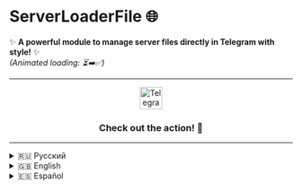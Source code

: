 # ServerLoaderFile 🌐

✨ **A powerful module to manage server files directly in Telegram with style!** ✨  
*(Animated loading: ⏳➡️✅)*

---

<div align="center">
  <img src="https://raw.githubusercontent.com/maurodesouza/profile-readme-generator/master/src/assets/icons/social/telegram/default.svg" width="40" height="40" alt="Telegram" />
  <h3>Check out the action! 🚀</h3>
</div>

---

<details>
<summary>🇷🇺 Русский</summary>

## 🌟 Описание
ServerLoaderFile v1.5 — модуль для управления файлами на сервере через Telegram. Загружайте, сохраняйте и удаляйте файлы до 4 ГБ с Telegram Premium, до 2 ГБ без него! 🎉

## 🚀 Установка
```bash
.dlm https://raw.githubusercontent.com/apcecoc/ServerLoaderFile/main/serverloaderfile.py
```

## 🛠 Команды
| Команда         | Описание                              |
|-----------------|---------------------------------------|
| `.sfile <путь>` | Открывает файловый менеджер для директории. |
| `.svf <путь>`   | Сохраняет файл из ответа в указанную директорию. |

## 🎨 Особенности
- 📤 Поддержка загрузки файлов до 4 ГБ (Premium) / 2 ГБ (без Premium).
- 🗂️ Удобное управление директориями и файлами.

## 👨‍💻 Разработчик
- [<img src="https://raw.githubusercontent.com/maurodesouza/profile-readme-generator/master/src/assets/icons/social/telegram/default.svg" width="16" height="16" /> @apcecoc](https://t.me/apcecoc)

</details>

<details>
<summary>🇬🇧 English</summary>

## 🌟 Description
ServerLoaderFile v1.5 is a module to manage server files directly in Telegram. Upload, save, and delete files up to 4 GB with Telegram Premium, or 2 GB without it! 🎉

## 🚀 Installation
```bash
.dlm https://raw.githubusercontent.com/apcecoc/ServerLoaderFile/main/serverloaderfile.py
```

## 🛠 Commands
| Command         | Description                              |
|-----------------|------------------------------------------|
| `.sfile <path>` | Opens the file manager for a directory.  |
| `.svf <path>`   | Saves a file from a reply to the specified directory. |

## 🎨 Features
- 📤 Supports uploading files up to 4 GB (Premium) / 2 GB (without Premium).
- 🗂️ Convenient directory and file management.

## 👨‍💻 Developer
- [<img src="https://raw.githubusercontent.com/maurodesouza/profile-readme-generator/master/src/assets/icons/social/telegram/default.svg" width="16" height="16" /> @apcecoc](https://t.me/apcecoc)

</details>

<details>
<summary>🇪🇸 Español</summary>

## 🌟 Descripción
ServerLoaderFile v1.5 es un módulo para gestionar archivos del servidor directamente en Telegram. ¡Sube, guarda y elimina archivos hasta 4 GB con Telegram Premium, o 2 GB sin él! 🎉

## 🚀 Instalación
```bash
.dlm https://raw.githubusercontent.com/apcecoc/ServerLoaderFile/main/serverloaderfile.py
```

## 🛠 Comandos
| Comando         | Descripción                              |
|-----------------|------------------------------------------|
| `.sfile <ruta>` | Abre el gestor de archivos para un directorio. |
| `.svf <ruta>`   | Guarda un archivo desde una respuesta en el directorio especificado. |

## 🎨 Características
- 📤 Soporte para subir archivos hasta 4 GB (Premium) / 2 GB (sin Premium).
- 🗂️ Gestión conveniente de directorios y archivos.

## 👨‍💻 Desarrollador
- [<img src="https://raw.githubusercontent.com/maurodesouza/profile-readme-generator/master/src/assets/icons/social/telegram/default.svg" width="16" height="16" /> @apcecoc](https://t.me/apcecoc)

</details>
